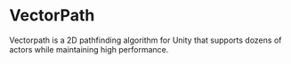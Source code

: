 # VectorPath
Vectorpath is a 2D pathfinding algorithm for Unity that supports dozens of actors while maintaining high performance.
